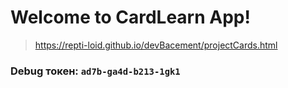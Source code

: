 # Welcome to CardLearn App!

> https://repti-loid.github.io/devBacement/projectCards.html

### Debug токен: `ad7b-ga4d-b213-1gk1` 
